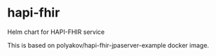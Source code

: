 # hapi-fhir
Helm chart for HAPI-FHIR service

This is based on polyakov/hapi-fhir-jpaserver-example docker image.
